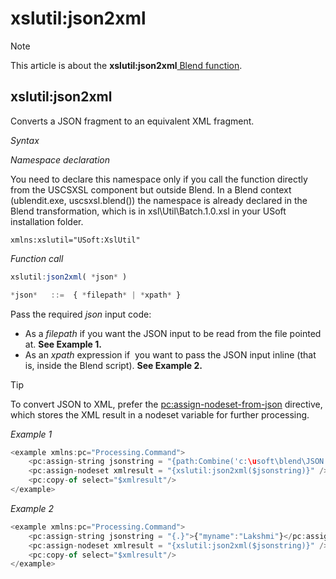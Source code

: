 # xslutil:json2xml



> [!NOTE]
> This article is about the **xslutil:json2xml**[ Blend function](/docs/Repositories/Blend%20functions).

## **xslutil:json2xml**

Converts a JSON fragment to an equivalent XML fragment.

*Syntax*

*Namespace declaration*

You need to declare this namespace only if you call the function directly from the USCSXSL component but outside Blend. In a Blend context (ublendit.exe, uscsxsl.blend()) the namespace is already declared in the Blend transformation, which is in xsl\\Util\\Batch.1.0.xsl in your USoft installation folder.

```
xmlns:xslutil="USoft:XslUtil"
```

*Function call*

```js
xslutil:json2xml( *json* )

*json*   ::=  { *filepath* | *xpath* }
```

Pass the required *json* input code:

- As a *filepath* if you want the JSON input to be read from the file pointed at. **See Example 1.**
- As an *xpath* expression if  you want to pass the JSON input inline (that is, inside the Blend script). **See Example 2.**

> [!TIP]
> To convert JSON to XML, prefer the [pc:assign-nodeset-from-json](/docs/Repositories/Blend%20directives/pcassignnodesetfromjson.md) directive, which stores the XML result in a nodeset variable for further processing.

*Example 1*

```js
<example xmlns:pc="Processing.Command">
	<pc:assign-string jsonstring = "{path:Combine('c:\usoft\blend\JSON', 'app.config.json')}"/>
	<pc:assign-nodeset xmlresult = "{xslutil:json2xml($jsonstring)}" />
	<pc:copy-of select="$xmlresult"/>
</example>
```

*Example 2*

```js
<example xmlns:pc="Processing.Command">
	<pc:assign-string jsonstring = "{.}">{"myname":"Lakshmi"}</pc:assign-string>
	<pc:assign-nodeset xmlresult = "{xslutil:json2xml($jsonstring)}" />
	<pc:copy-of select="$xmlresult"/>
</example>
```

 